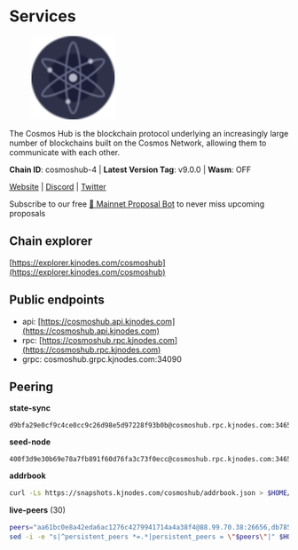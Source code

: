# Services

<figure><img src="https://raw.githubusercontent.com/kj89/cosmos-images/main/logos/cosmoshub.png" width="150" alt=""><figcaption></figcaption></figure>

The Cosmos Hub is the blockchain protocol underlying an  increasingly large number of blockchains built on the  Cosmos Network, allowing them to communicate with each other.

**Chain ID**: cosmoshub-4 | **Latest Version Tag**: v9.0.0 | **Wasm**: OFF

[Website](https://hub.cosmos.network) | [Discord](https://discord.gg/cosmosnetwork) | [Twitter](https://twitter.com/cosmoshub)



Subscribe to our free [🤖 Mainnet Proposal Bot](https://t.me/kjnodes_proposal_bot) to never miss upcoming proposals


## Chain explorer
[https://explorer.kjnodes.com/cosmoshub](https://explorer.kjnodes.com/cosmoshub)

## Public endpoints

* api: [https://cosmoshub.api.kjnodes.com](https://cosmoshub.api.kjnodes.com)
* rpc: [https://cosmoshub.rpc.kjnodes.com](https://cosmoshub.rpc.kjnodes.com)
* grpc: cosmoshub.grpc.kjnodes.com:34090

## Peering

**state-sync**

```text
d9bfa29e0cf9c4ce0cc9c26d98e5d97228f93b0b@cosmoshub.rpc.kjnodes.com:34656
```

**seed-node**

```text
400f3d9e30b69e78a7fb891f60d76fa3c73f0ecc@cosmoshub.rpc.kjnodes.com:34659
```

**addrbook**
```bash
curl -Ls https://snapshots.kjnodes.com/cosmoshub/addrbook.json > $HOME/.gaia/config/addrbook.json
```

**live-peers** (30)
```bash
peers="aa61bc0e8a42eda6ac1276c4279941714a4a38f4@88.99.70.38:26656,db7850e8e9bef0568904b7d5bcaec813e8e3d295@34.27.227.166:26656,f05ddce65f1e75babe01d05fef1bce5d8ffe0972@54.177.181.170:26656,e0ab6c5cc86959853f499236b8297344802ac5f4@5.161.139.201:26656,51c49b57b371e3645de715e0034236a8bd61965e@35.221.229.109:26656,fe21dd474640247888fc7c4dce82da8da08a8bfd@135.181.113.227:26656,62da9d5bc8768e84400941a1195f47bac90fcf97@35.210.106.206:26656,1cce99042f884d669e7287e3e362bff8e385c63e@46.4.79.183:26726,d53ecee926a66a4a6b1858004f5f22f77faca036@3.69.52.20:26656,11de8a73123ce854241cfa9687921c544b83d5d9@141.94.100.228:26656,1997e68bf205bedeed0c4723786bf03464987dc1@77.87.108.21:26656,9e14c8c48776a789f7029e88c260b2a6cbbf1417@35.212.85.141:26656,e3f76b923d03fc99510b31049144e22d8f0f0587@65.108.193.249:2010,1da54d20c7339713f1d6d28dd2117087dd33d0ca@5.9.59.145:26656,9edd51012df3a09395a48eb68a84723d6308e08c@35.212.116.100:26656,ca5011c44fd74d95e7fca487c69e301df195750c@65.108.122.246:26726,32bdba6ced12cdf2e534566e6c3d66ee2f7ef494@84.244.95.229:26656,b6b9bc1a0c18d12be759111bb3a0d9a8958120c7@57.128.20.184:26656,1279eae188599463661c3e2b9ab492615a6d7079@65.108.235.32:2010,2532ad5b2f93fd521e97dbc3562db711df4bd763@65.109.88.70:26656,89fb1dc652ced3b44f80e7427747548e93c61a86@52.77.248.139:26656,3ce30fdd489fa87b6465141cc56b48e5a22fe8e1@154.53.41.185:10093,64148c47e1424173e3dcf90ab90bf196c2971b15@88.218.224.118:26656,d9bfa29e0cf9c4ce0cc9c26d98e5d97228f93b0b@65.109.88.38:34656,27ad834c62dbefc5beb74be7575515927bd07c58@193.176.85.151:26656,1733aef88702bd8326bea0e1dc403d3dbb6f5d8a@158.247.202.33:26656,0eeb20e044d632b279e67f2fe91f50e4fceab1fd@159.223.223.84:26656,cfd785a4224c7940e9a10f6c1ab24c343e923bec@164.68.107.188:26656,e726816f42831689eab9378d5d577f1d06d25716@23.88.22.1:26656,cd372322e563832871672be23d8303508d4385a3@139.59.8.48:26090"
sed -i -e "s|^persistent_peers *=.*|persistent_peers = \"$peers\"|" $HOME/.gaia/config/config.toml
```
